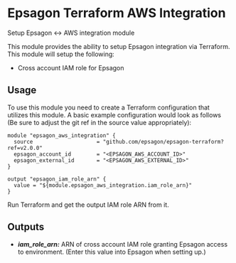 # Epsagon Terraform AWS Integration

Setup Epsagon <-> AWS integration module

This module provides the ability to setup Epsagon integration via Terraform. This module will setup the following:

- Cross account IAM role for Epsagon

## Usage

To use this module you need to create a Terraform configuration that utilizes this module. A basic example configuration would look as follows (Be sure to adjust the git ref in the source value appropriately):

```hcl
module "epsagon_aws_integration" {
  source                    = "github.com/epsagon/epsagon-terraform?ref=v2.0.0"
  epsagon_account_id        = "<EPSAGON_AWS_ACCOUNT_ID>"
  epsagon_external_id       = "<EPSAGON_AWS_EXTERNAL_ID>"
}

output "epsagon_iam_role_arn" {
  value = "${module.epsagon_aws_integration.iam_role_arn}"
}
```

Run Terraform and get the output IAM role ARN from it.

## Outputs

- **_iam_role_arn:_** ARN of cross account IAM role granting Epsagon access to environment. (Enter this value into Epsagon when setting up.)
